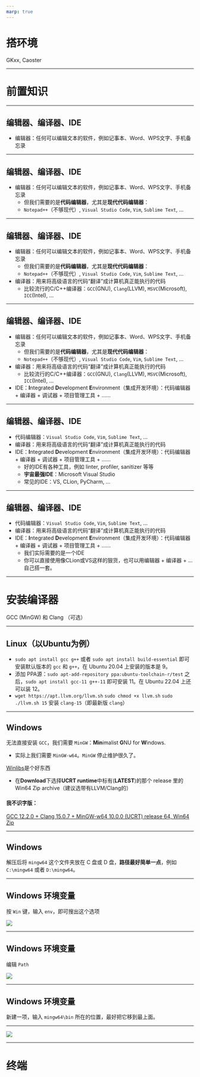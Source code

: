 ```yaml
---
marp: true
---
```


# 搭环境

GKxx, Caoster

---

# 前置知识

---

## 编辑器、编译器、IDE

- 编辑器：任何可以编辑文本的软件，例如记事本、Word、WPS文字、手机备忘录

---

## 编辑器、编译器、IDE

- 编辑器：任何可以编辑文本的软件，例如记事本、Word、WPS文字、手机备忘录
  - 但我们需要的是**代码编辑器**，尤其是**现代代码编辑器**：
  - `Notepad++`（不够现代）, `Visual Studio Code`, `Vim`, `Sublime Text`, ...

---

## 编辑器、编译器、IDE

- 编辑器：任何可以编辑文本的软件，例如记事本、Word、WPS文字、手机备忘录
  - 但我们需要的是**代码编辑器**，尤其是**现代代码编辑器**：
  - `Notepad++`（不够现代）, `Visual Studio Code`, `Vim`, `Sublime Text`, ...
- 编译器：用来将高级语言的代码“翻译”成计算机真正能执行的代码
  - 比较流行的C/C++编译器：`GCC`(GNU), `Clang`(LLVM), `MSVC`(Microsoft), `ICC`(Intel), ...

---

## 编辑器、编译器、IDE

- 编辑器：任何可以编辑文本的软件，例如记事本、Word、WPS文字、手机备忘录
  - 但我们需要的是**代码编辑器**，尤其是**现代代码编辑器**：
  - `Notepad++`（不够现代）, `Visual Studio Code`, `Vim`, `Sublime Text`, ...
- 编译器：用来将高级语言的代码“翻译”成计算机真正能执行的代码
  - 比较流行的C/C++编译器：`GCC`(GNU), `Clang`(LLVM), `MSVC`(Microsoft), `ICC`(Intel), ...
- IDE：**I**ntegrated **D**evelopment **E**nvironment（集成开发环境）：代码编辑器 + 编译器 + 调试器 + 项目管理工具 + ......
  
---

## 编辑器、编译器、IDE

- 代码编辑器：`Visual Studio Code`, `Vim`, `Sublime Text`, ...
- 编译器：用来将高级语言的代码“翻译”成计算机真正能执行的代码
- IDE：**I**ntegrated **D**evelopment **E**nvironment（集成开发环境）：代码编辑器 + 编译器 + 调试器 + 项目管理工具 + ......
  - 好的IDE有各种工具，例如 linter, profiler, sanitizer 等等
  - **宇宙最强IDE**：Microsoft Visual Studio
  - 常见的IDE：VS, CLion, PyCharm, ...

---

## 编辑器、编译器、IDE

- 代码编辑器：`Visual Studio Code`, `Vim`, `Sublime Text`, ...
- 编译器：用来将高级语言的代码“翻译”成计算机真正能执行的代码
- IDE：**I**ntegrated **D**evelopment **E**nvironment（集成开发环境）：代码编辑器 + 编译器 + 调试器 + 项目管理工具 + ......
  - 我们实际需要的是一个IDE
  - 你可以直接使用像CLion或VS这样的狠货，也可以用编辑器 + 编译器 + ... 自己搭一套。

---

# 安装编译器

GCC (MinGW) 和 Clang （可选）

---

## Linux（以Ubuntu为例）

- `sudo apt install gcc g++` 或者 `sudo apt install build-essential` 即可安装默认版本的 `gcc` 和 `g++`，在 Ubuntu 20.04 上安装的版本是 9。
- 添加 PPA源：`sudo apt-add-repository ppa:ubuntu-toolchain-r/test` 之后，`sudo apt install gcc-11 g++-11` 即可安装 11。在 Ubuntu 22.04 上还可以装 12。
- `wget https://apt.llvm.org/llvm.sh`
  `sudo chmod +x llvm.sh`
  `sudo ./llvm.sh 15`
  安装 `clang-15`（即最新版 `clang`）

---

## Windows

无法直接安装 `GCC`，我们需要 `MinGW`：**Min**imalist **G**NU for **W**indows.
- 实际上我们需要 `MinGW-w64`。`MinGW` 停止维护很久了。

[Winlibs](https://winlibs.com/)是个好东西
- 在**Download**下选择**UCRT runtime**中标有(**LATEST**)的那个 release 里的 Win64 Zip archive（建议选带有LLVM/Clang的）

#### 我不识字版：

[GCC 12.2.0 + Clang 15.0.7 + MinGW-w64 10.0.0 (UCRT) release 64, Win64 Zip](https://github.com/brechtsanders/winlibs_mingw/releases/download/12.2.0-15.0.7-10.0.0-ucrt-r4/winlibs-x86_64-posix-seh-gcc-12.2.0-llvm-15.0.7-mingw-w64ucrt-10.0.0-r4.zip)

---

## Windows

解压后将 `mingw64` 这个文件夹放在 C 盘或 D 盘，**路径最好简单一点**，例如 `C:\mingw64` 或者 `D:\mingw64`。

---

## Windows 环境变量

按 `Win` 键，输入 `env`，即可搜出这个选项

![](img/env.png)

---

## Windows 环境变量

编辑 `Path`

![](img/env2.png)

---

## Windows 环境变量

新建一项，输入 `mingw64\bin` 所在的位置，最好把它移到最上面。

---

![](img/env3.png)

---

# 终端